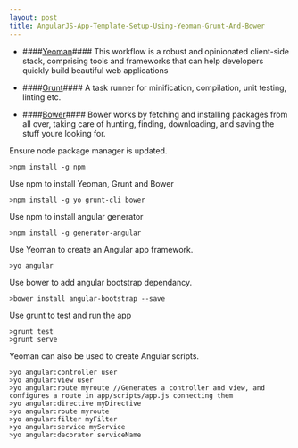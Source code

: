 ```yaml
---
layout: post
title: AngularJS-App-Template-Setup-Using-Yeoman-Grunt-And-Bower
---
```




* ####[Yeoman](http://yeoman.io/)####
This workflow is a robust and opinionated client-side stack, comprising tools and frameworks that can help developers quickly build beautiful web applications

* ####[Grunt](http://gruntjs.com/)####
A task runner for minification, compilation, unit testing, linting etc.

* ####[Bower](http://bower.io/)####
Bower works by fetching and installing packages from all over, taking care of hunting, finding, downloading, and saving the stuff youre looking for.


Ensure node package manager is updated.

    >npm install -g npm

Use npm to install Yeoman, Grunt and Bower

    >npm install -g yo grunt-cli bower

Use npm to install angular generator

    >npm install -g generator-angular

Use Yeoman to create an Angular app framework.

    >yo angular

Use bower to add angular bootstrap dependancy.

    >bower install angular-bootstrap --save

Use grunt to test and run the app


    >grunt test
    >grunt serve

Yeoman can also be used to create Angular scripts.

    >yo angular:controller user
    >yo angular:view user
    >yo angular:route myroute //Generates a controller and view, and configures a route in app/scripts/app.js connecting them
    >yo angular:directive myDirective
    >yo angular:route myroute
    >yo angular:filter myFilter
    >yo angular:service myService
    >yo angular:decorator serviceName